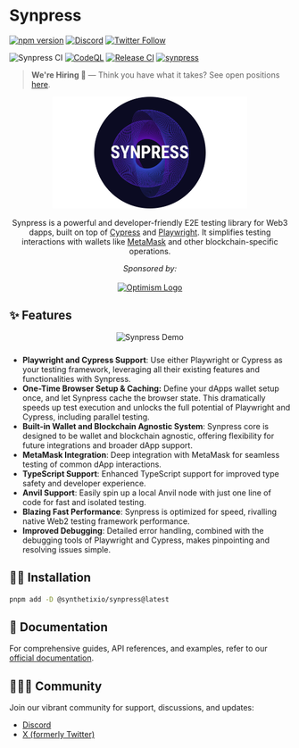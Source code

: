 # Synpress

[![npm version](https://badge.fury.io/js/%40synthetixio%2Fsynpress.svg)](https://badge.fury.io/js/%40synthetixio%2Fsynpress)
[![Discord](https://img.shields.io/discord/1103781993394733136.svg?color=768AD4&label=discord&logo=https%3A%2F%2Fdiscordapp.com%2Fassets%2F8c9701b98ad4372b58f13fd9f65f966e.svg)](https://discord.gg/XhZKSRGtWc)
[![Twitter Follow](https://img.shields.io/twitter/follow/synpress_.svg?label=synpress&style=social)](https://twitter.com/synpress_)

![Synpress CI](https://github.com/Synthetixio/synpress/workflows/Synpress%20CI/badge.svg?branch=master)
[![CodeQL](https://github.com/Synthetixio/synpress/actions/workflows/codeql.yml/badge.svg?branch=master)](https://github.com/Synthetixio/synpress/actions/workflows/codeql.yml)
[![Release CI](https://github.com/Synthetixio/synpress/actions/workflows/release.yml/badge.svg?branch=master)](https://github.com/Synthetixio/synpress/actions/workflows/release.yml)
[![synpress](https://img.shields.io/endpoint?url=https://dashboard.cypress.io/badge/count/ohpeaz/master&style=flat&logo=cypress)](https://dashboard.cypress.io/projects/ohpeaz/runs)

> **We're Hiring 🎉** — Think you have what it takes? See open positions [here](https://mirror.xyz/synpress.eth/FXhd5-7e7wBmYYtfmqkF0h7FhDBRUGuGF6j-D7jPpvM).

<p align="center">
  <img src="https://raw.githubusercontent.com/Synthetixio/synpress/dev/docs/public/synpress-logo.png" height="200" alt="Synpress Logo" />
  <p align="center">
    Synpress is a powerful and developer-friendly E2E testing library for Web3 dapps, built on top of <a href="https://www.cypress.io/">Cypress</a> and <a href="https://playwright.dev/">Playwright</a>.  It simplifies testing interactions with wallets like <a href="https://metamask.io/">MetaMask</a> and other blockchain-specific operations.
  </p>
</p>

<p align="center">
    <i>Sponsored by: </i> <br/> <br/>
    <a href="https://github.com/ethereum-optimism"><img src="https://raw.githubusercontent.com/Synthetixio/synpress/dev/docs/public/optimism-logo.png" height="100" alt="Optimism Logo" /></a>
</p>

## ✨ Features

<p align="center">
  <img src="https://raw.githubusercontent.com/Synthetixio/synpress/dev/docs/public/demo.gif" title="Synpress Demo" alt="Synpress Demo" style="margin-bottom: 10px;">
</p>

- **Playwright and Cypress Support**: Use either Playwright or Cypress as your testing framework, leveraging all their existing features and functionalities with Synpress.
- **One-Time Browser Setup & Caching:** Define your dApps wallet setup once, and let Synpress cache the browser state. This dramatically speeds up test execution and unlocks the full potential of Playwright and Cypress, including parallel testing.
- **Built-in Wallet and Blockchain Agnostic System**: Synpress core is designed to be wallet and blockchain agnostic, offering flexibility for future integrations and broader dApp support.
- **MetaMask Integration**: Deep integration with MetaMask for seamless testing of common dApp interactions.
- **TypeScript Support**: Enhanced TypeScript support for improved type safety and developer experience.
- **Anvil Support**: Easily spin up a local Anvil node with just one line of code for fast and isolated testing.
- **Blazing Fast Performance**: Synpress is optimized for speed, rivalling native Web2 testing framework performance.
- **Improved Debugging**: Detailed error handling, combined with the debugging tools of Playwright and Cypress, makes pinpointing and resolving issues simple.

## 🧑‍💻 Installation

```bash
pnpm add -D @synthetixio/synpress@latest
```

## 📝 Documentation

For comprehensive guides, API references, and examples, refer to our [official documentation](https://synpress.io/docs/getting-started).

## 🧑‍🤝‍🧑 Community

Join our vibrant community for support, discussions, and updates:

- [Discord](https://discord.gg/XhZKSRGtWc)
- [X (formerly Twitter)](https://twitter.com/Synpress_)
